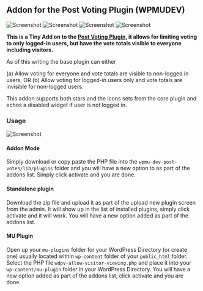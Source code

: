 ## Addon for the Post Voting Plugin (WPMUDEV)

![Screenshot](https://img.shields.io/badge/build-passed-1ece30.svg) ![Screenshot](https://img.shields.io/badge/plugin-WPMUDEV-blue.svg) ![Screenshot](https://img.shields.io/badge/license-GNU_GPL_v2-red.svg) ![Screenshot](https://img.shields.io/badge/release-1.0.0-orange.svg)

__This is a Tiny Add on to the [Post Voting Plugin](https://premium.wpmudev.org/project/post-voting-plugin/), it allows for limiting voting to only logged-in users, but have the vote totals visible to everyone including visitors.__

As of this writing the base plugin can either

(a) Allow voting for everyone and vote totals are visible to non-logged in users, OR
(b) Allow voting for logged-in users only and vote totals are invisible for non-logged users.

This addon supports both stars and the icons sets from the core plugin and echos a disabled widget if user is not logged in.

### Usage 

![Screenshot](http://i59.tinypic.com/rbwppu.png)

#### Addon Mode

Simply download or copy paste the PHP file into the `wpmu-dev-post-votes/lib/plugins` folder and you will have a new option to as part of the addons list. Simply click activate and you are done.

#### Standalone plugin 

Download the zip file and upload it as part of the upload new plugin screen from the admin. It will show up in the list of installed plugins, simply click activate and it will work. You will have a new option added as part of the addons list.

#### MU Plugin

Open up your `mu-plugins` folder for your WordPress Directory (or create one) usually located within `wp-content` folder of your `public_html` folder. Select the PHP file `wdpv-allow-visitor-viewing.php` and place it into your `wp-content/mu-plugin` folder in your WordPress Directory. You will have a new option added as part of the addons list, click activate and you are done.

